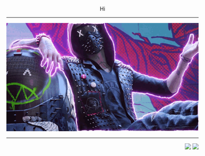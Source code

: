 <p align="center">
  Hi
</p>

 ---

<p align="center">
  
  <img src="game.gif">

</p>

 ---

<div align="right">
  <img src="https://views.whatilearened.today/views/github/Xerbuff/verma-anushka.svg">
  <img src="https://img.shields.io/badge/Gracias%20por%20visitarme%20Negro-!-1EAEDB.svg">
</div>
